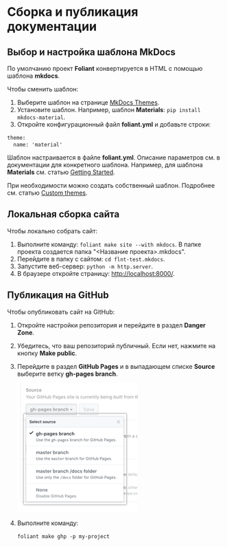 # Сборка и публикация документации

## Выбор и настройка шаблона MkDocs

По умолчанию проект **Foliant** конвертируется в HTML с помощью шаблона **mkdocs**.

Чтобы сменить шаблон:

1. Выберите шаблон на странице [MkDocs Themes](https://github.com/mkdocs/mkdocs/wiki/MkDocs-Themes).
2. Установите шаблон. Например, шаблон **Materials**: ```pip install mkdocs-material```.
3. Откройте конфигурационный файл **foliant.yml** и добавьте строки:
```
theme:
  name: 'material'
```

Шаблон настраивается в файле **foliant.yml**. Описание параметров см. в документации для конкретного шаблона. Например, для шаблона **Materials** см. статью [Getting Started](https://squidfunk.github.io/mkdocs-material/getting-started/#configuration).

При необходимости можно создать собственный шаблон. Подробнее см. статью [Custom themes](https://www.mkdocs.org/user-guide/custom-themes/).

## Локальная сборка сайта

Чтобы локально собрать сайт:

1. Выполните команду: ```foliant make site --with mkdocs```. В папке проекта создается папка "<Название проекта>.mkdocs".
2. Перейдите в папку с сайтом: ```cd flnt-test.mkdocs```.
3. Запустите веб-сервер: ```python -m http.server```.
4. В браузере откройте страницу: <http://localhost:8000/>.

## Публикация на GitHub

Чтобы опубликовать сайт на GitHub:

1. Откройте настройки репозитория и перейдите в раздел **Danger Zone**.
2. Убедитесь, что ваш репозиторий публичный. Если нет, нажмите на кнопку **Make public**.
3. Перейдите в раздел **GitHub Pages** и в выпадающем списке **Source** выберите ветку **gh-pages branch**.

    ![](img/publishing-source-drop-down.png)

1. Выполните команду:

   ```
   foliant make ghp -p my-project
   ```

